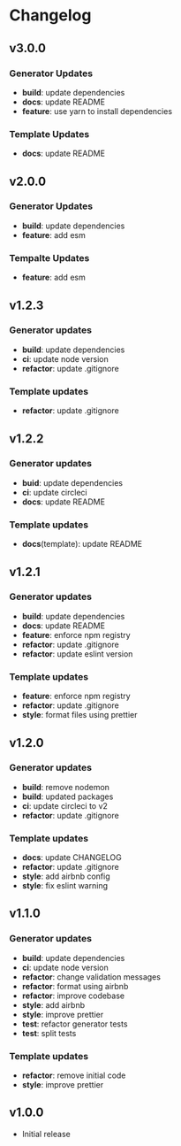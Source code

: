# Changelog

## v3.0.0

### Generator Updates

- **build**: update dependencies
- **docs**: update README
- **feature**: use yarn to install dependencies

### Template Updates

- **docs**: update README

## v2.0.0

### Generator Updates

- **build**: update dependencies
- **feature**: add esm

### Tempalte Updates

- **feature**: add esm

## v1.2.3

### Generator updates

- **build**: update dependencies
- **ci**: update node version
- **refactor**: update .gitignore

### Template updates

- **refactor**: update .gitignore

## v1.2.2

### Generator updates

- **buid**: update dependencies
- **ci**: update circleci
- **docs**: update README

### Template updates

- **docs**(template): update README

## v1.2.1

### Generator updates

- **build**: update dependencies
- **docs**: update README
- **feature**: enforce npm registry
- **refactor**: update .gitignore
- **refactor**: update eslint version

### Template updates

- **feature**: enforce npm registry
- **refactor**: update .gitignore
- **style**: format files using prettier

## v1.2.0

### Generator updates

- **build**: remove nodemon
- **build**: updated packages
- **ci**: update circleci to v2
- **refactor**: update .gitignore

### Template updates

- **docs**: update CHANGELOG
- **refactor**: update .gitignore
- **style**: add airbnb config
- **style**: fix eslint warning

## v1.1.0

### Generator updates

- **build**: update dependencies
- **ci**: update node version
- **refactor**: change validation messages
- **refactor**: format using airbnb
- **refactor**: improve codebase
- **style**: add airbnb
- **style**: improve prettier
- **test**: refactor generator tests
- **test**: split tests

### Template updates

- **refactor**: remove initial code
- **style**: improve prettier

## v1.0.0

- Initial release
